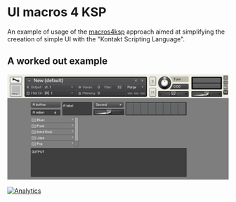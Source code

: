 # UI macros 4 KSP

An example of usage of the [macros4ksp](https://github.com/raffadrummer/macros4ksp) approach aimed at simplifying the
creeation of simple UI with the "Kontakt Scripting Language".

## A worked out example

![screenshot](/example/screenshot.png?raw=true "creenshot")


[![Analytics](https://ga-beacon.appspot.com/UA-49277456-5/uimacros4ksp?pixel)](https://github.com/igrigorik/ga-beacon)

